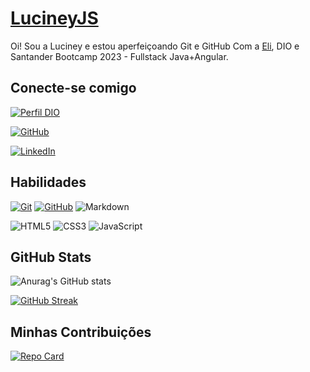 # [LucineyJS](https://github.com/LucineyJS)
Oi! Sou a Luciney e estou aperfeiçoando Git e GitHub Com a [Eli](https://github.com/elidianaandrade/dio-lab-open-source), DIO e Santander Bootcamp 2023 - Fullstack Java+Angular.

## Conecte-se comigo
[![Perfil DIO](https://img.shields.io/badge/-Meu%20Perfil%20na%20DIO-caf?style=for-the-badge)](https://web.dio.me/users/lucineyjesus_s/)

[![GitHub](https://img.shields.io/badge/GitHub-caf?style=for-the-badge&logo=github&logoColor=000)](https://github.com/LucineyJS)

[![LinkedIn](https://img.shields.io/badge/LinkedIn-caf?style=for-the-badge&logo=linkedin&logoColor=00f)](https://www.linkedin.com/in/lucineyjs/)


## Habilidades
[![Git](https://img.shields.io/badge/Git-caf?style=for-the-badge&logo=git&logoColor=f00)](https://git-scm.com/doc)
[![GitHub](https://img.shields.io/badge/GitHub-caf?style=for-the-badge&logo=github&logoColor=000)](https://docs.github.com/)
![Markdown](https://img.shields.io/badge/Markdown-caf?style=for-the-badge&logo=markdown)

![HTML5](https://img.shields.io/badge/HTML5-caf?style=for-the-badge&logo=html5)
![CSS3](https://img.shields.io/badge/CSS3-caf?style=for-the-badge&logo=css3&logoColor=264CE4)
![JavaScript](https://img.shields.io/badge/JavaScript-caf?style=for-the-badge&logo=javascript)


## GitHub Stats
![Anurag's GitHub stats](https://github-readme-stats.vercel.app/api?username=LucineyJS&theme=react&bg_color=caf&border_color=fff&show_icons=true&hide_title=true&icon_color=00f&title_color=00f&text_color=fff)

[![GitHub Streak](https://streak-stats.demolab.com?user=LucineyJS&theme=react&border_radius=5&date_format=%5BY%20%5DM%20j&card_width=500&background=caf&border=fff&fire=00f&ring=00f&sideNums=fff&sideLabels=FEFDFF&currStreakNum=00f&currStreakLabel=00f)](https://git.io/streak-stats)


## Minhas Contribuições
[![Repo Card](https://github-readme-stats.vercel.app/api/pin/?username=LucineyJS&repo=dio-lab-open-source&bg_color=caf&border_color=fff&show_icons=true&icon_color=00f&title_color=000&text_color=fff)](https://github.com/LucineyJS/dio-lab-open-source)